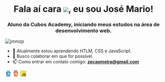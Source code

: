 <h1 align = "center"> Fala aí cara <img src = "https://raw.githubusercontent.com/kaueMarques/kaueMarques/master/hi.gif" width = "30px">, eu sou José Mario! </ h1 >
<h3 align = "center"> Aluno da Cubos Academy, iniciando meus estudos na área de desenvolvimento web. </h3>
<p align = "left"> <img src = "https://komarev.com/ghpvc/?username=jmmzp" alt = "jmmzp" /> </p>

- 🌱 Atualmente estou aprendendo HTLM, CSS e JavaScript.
- 👯 Busco colaborar em que for possível.
- 📫 Como entrar em contato comigo: **zecaomeira@gmail.com**

<p align = "left">
<img src = "https://raw.githubusercontent.com/devicons/devicon/master/icons/css3/css3-plain-wordmark.svg" alt = "css3" width = "20" height = "20" />
<img src = "https://raw.githubusercontent.com/devicons/devicon/master/icons/html5/html5-original-wordmark.svg" alt = "html5" width = "20" height = "20" />
<img src = "https://raw.githubusercontent.com/devicons/devicon/master/icons/javascript/javascript-original.svg" alt = "javascript" width = "20" height = "20" />
</a>
